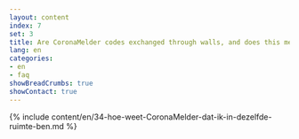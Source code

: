 ```yaml
---
layout: content
index: 7
set: 3
title: Are CoronaMelder codes exchanged through walls, and does this mean I can get a notification? 
lang: en
categories:
- en
- faq
showBreadCrumbs: true
showContact: true
---
```

{% include content/en/34-hoe-weet-CoronaMelder-dat-ik-in-dezelfde-ruimte-ben.md %}
